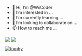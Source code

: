 - 👋 Hi, I’m @WiiCoder
- 👀 I’m interested in ...
- 🌱 I’m currently learning ...
- 💞️ I’m looking to collaborate on ...
- 📫 How to reach me ...

<!---
WiiCoder/WiiCoder is a ✨ special ✨ repository because its `README.md` (this file) appears on your GitHub profile.
You can click the Preview link to take a look at your changes.
--->
<span>
  <img align="center" src="https://github-readme-stats.vercel.app/api?username=wiiCoder&count_private=true&show_icons=true" />
</span>
<span>
  <img align="center" src="https://github-readme-stats.vercel.app/api/top-langs/?username=wiiCoder&layout=compact" />
</span>

[![trophy](https://github-profile-trophy.vercel.app/?username=wiiCoder&rank=SECRET,SSS,SS,S,AAA,AA,A)](https://github.com/ryo-ma/github-profile-trophy)
